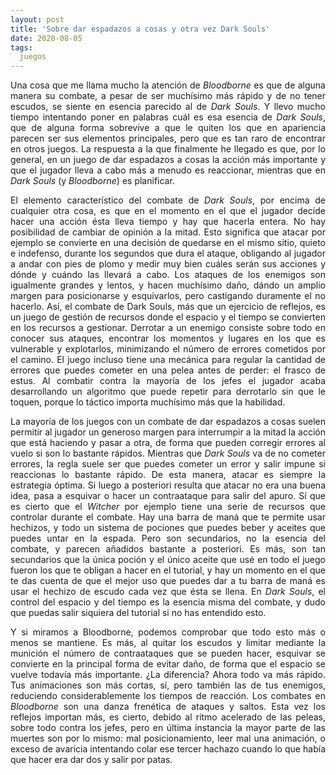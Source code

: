```yaml
---
layout: post
title: 'Sobre dar espadazos a cosas y otra vez Dark Souls'
date: 2020-08-05
tags:
  juegos
---
```

<p style='text-align: justify;'>Una cosa que me llama mucho la atención de <i>Bloodborne</i> es que de alguna manera su combate, a pesar de ser muchísimo más rápido y de no tener escudos, se siente en esencia parecido al de <i>Dark Souls</i>. Y llevo mucho tiempo intentando poner en palabras cuál es esa esencia de <i>Dark Souls</i>, que de alguna forma sobrevive a que le quiten los que en apariencia parecen ser sus elementos principales, pero que es tan raro de encontrar en otros juegos. La respuesta a la que finalmente he llegado es que, por lo general, en un juego de dar espadazos a cosas la acción más importante y que el jugador lleva a cabo más a menudo es reaccionar, mientras que en <i>Dark Souls</i> (y <i>Bloodborne</i>) es planificar.</p>

<p style='text-align: justify;'>El elemento característico del combate de <i>Dark Souls</i>, por encima de cualquier otra cosa, es que en el momento en el que el jugador decide hacer una acción ésta lleva tiempo y hay que hacerla entera. No hay posibilidad de cambiar de opinión a la mitad. Esto significa que atacar por ejemplo se convierte en una decisión de quedarse en el mismo sitio, quieto e indefenso, durante los segundos que dura el ataque, obligando al jugador a andar con pies de plomo y medir muy bien cuáles serán sus acciones y dónde y cuándo las llevará a cabo. Los ataques de los enemigos son igualmente grandes y lentos, y hacen muchísimo daño, dándo un amplio margen para posicionarse y esquivarlos, pero castigando duramente el no hacerlo. Así, el combate de Dark Souls, más que un ejercicio de reflejos, es un juego de gestión de recursos donde el espacio y el tiempo se convierten en los recursos a gestionar. Derrotar a un enemigo consiste sobre todo en conocer sus ataques, encontrar los momentos y lugares en los que es vulnerable y explotarlos, minimizando el número de errores cometidos por el camino. El juego incluso tiene una mecánica para regular la cantidad de errores que puedes cometer en una pelea antes de perder: el frasco de estus. Al combatir contra la mayoría de los jefes el jugador acaba desarrollando un algoritmo que puede repetir para derrotarlo sin que le toquen, porque lo táctico importa muchísimo más que la habilidad.</p>

<p style='text-align: justify;'>La mayoría de los juegos con un combate de dar espadazos a cosas suelen permitir al jugador un generoso margen para interrumpir a la mitad la acción que está haciendo y pasar a otra, de forma que pueden corregir errores al vuelo si son lo bastante rápidos. Mientras que <i>Dark Souls</i> va de no cometer errores, la regla suele ser que puedes cometer un error y salir impune si reaccionas lo bastante rápido. De esta manera, atacar es siempre la estrategia óptima. Si luego a posteriori resulta que atacar no era una buena idea, pasa a esquivar o hacer un contraataque para salir del apuro. Sí que es cierto que el <i>Witcher</i> por ejemplo tiene una serie de recursos que controlar durante el combate. Hay una barra de maná que te permite usar hechizos, y todo un sistema de pociones que puedes beber y aceites que puedes untar en la espada. Pero son secundarios, no la esencia del combate, y parecen añadidos bastante a posteriori. Es más, son tan secundarios que la única poción y el único aceite que usé en todo el juego fueron los que te obligan a hacer en el tutorial, y hay un momento en el que te das cuenta de que el mejor uso que puedes dar a tu barra de maná es usar el hechizo de escudo cada vez que ésta se llena. En <i>Dark Souls</i>, el control del espacio y del tiempo es la esencia misma del combate, y dudo que puedas salir siquiera del tutorial si no has entendido esto.</p>

<p style='text-align: justify;'>Y si miramos a </>Bloodborne</i>, podemos comprobar que todo esto más o menos se mantiene. Es más, al quitar los escudos y limitar mediante la munición el número de contraataques que se pueden hacer, esquivar se convierte en la principal forma de evitar daño, de forma que el espacio se vuelve todavía más importante. ¿La diferencia? Ahora todo va más rápido. Tus animaciones son más cortas, sí, pero también las de tus enemigos, reduciendo considerablemente los tiempos de reacción. Los combates en <i>Bloodborne</i> son una danza frenética de ataques y saltos. Esta vez los reflejos importan más, es cierto, debido al ritmo acelerado de las peleas, sobre todo contra los jefes, pero en última instancia la mayor parte de las muertes son por lo mismo: mal posicionamiento, leer mal una animación, o exceso de avaricia intentando colar ese tercer hachazo cuando lo que había que hacer era dar dos y salir por patas.</p>
